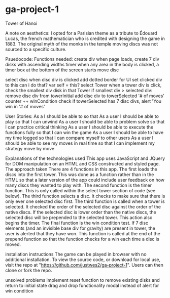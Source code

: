 # ga-project-1
Tower of Hanoi

A note on aesthetics:
I opted for a Parisian theme as a tribute to  Édouard Lucas, the french mathematician who is credited with designing the game in 1883. The original myth of the monks in the temple moving discs was not sourced to a specific culture.

Psuedocode:
Functions needed:
create div
  when page loads, create 7 div disks with ascending widths
timer
  when any area in the body is clicked, a timer box at the bottom of the screen starts
move disc

select disc
  when disc div is clicked
  add dotted border for UI
  set clicked div to this
    can i do that?
    var self = this?
  select Tower
    when a tower div is click, check the smallest div disk in that Tower
    if smallest div > selected div:
      remove disc div from towerInitial
      add disc div to towerSelected
      '# of moves' counter ++
  winCondition check
    if towerSelected has 7 disc divs, alert 'You win in '# of moves'

User Stories:
As a <role> I should be able to <goal> so that <reason>
As a user I should be able to play so that I can unwind
As a user I should be able to problem solve so that I can practice critical thinking
As a user I should be able to execute the functions fully so that I can win the game
As a user I should be able to have my time logged so that I can compare myself to other users
As a user I should be able to see my moves in real time so that I can implement my strategy move by move

Explanations of the technologies used
  This app uses JavaScript and JQuery for DOM manipulation on an HTML and CSS constructed and styled page.
The approach taken
  There are 4 functions in this app. The first loads the discs into the first tower. This was done as a function rather than in the HTML so that a later version of the app could include user feedback on how many discs they wanted to play with.
  The second function is the timer function. This is only called within the select tower section of code (see below).
  The third function selects a disc. It checks to make sure that there is only ever one selected disc first.
  The third function is called when a tower is selected. It checked the order of the selected disc against the order of the native discs. If the selected disc is lower order than the native discs, the selected disc will be prepended to the selected tower. This action also begins the timer.
  The final function is the win condition test. If 7 disc elements (and an invisible base div for gravity) are present in tower, the user is alerted that they have won. This function is called at the end of the prepend function so that the function checks for a win each time a disc is moved.

installation instructions
  The game can be played in browser with no additional installation. To view the source code, or download for local use, visit the repo at "https://github.com/justwes2/ga-project-1". Users can then clone or fork the repo.

unsolved problems
  implement reset function to remove existing disks and return to initial state
  drag and drop functionality
  modal instead of alert for win condition

